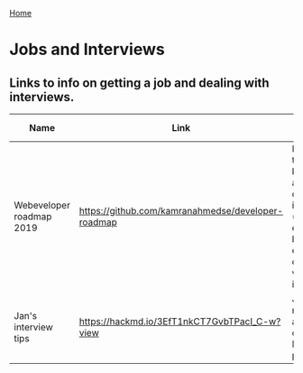 [Home](../README.md)

# Jobs and Interviews

## Links to info on getting a job and dealing with interviews.

| Name          | Link          | What is it?  | Tip from
|---------------|---------------|--------------|--------------|
| Webeveloper roadmap 2019 | https://github.com/kamranahmedse/developer-roadmap | Roadmap to becoming a web developer in 2019 (front-end, back-end and devOps versions included) | Pat
| Jan's interview tips | https://hackmd.io/3EfT1nkCT7GvbTPacI_C-w?view | Jan's musings and tips on the FAC jobs process | Jan FAC17